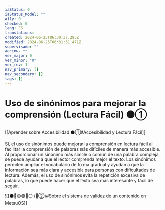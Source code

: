 ```yaml
---
iaStatus: 0
iaStatus_Model: ""
a11y: 0
checked: 0
lang: ES
translations: 
created: 2024-06-25T06:30:37.295Z
modified: 2024-06-25T06:31:31.471Z
supervisado: ""
ACCION: ""
ver_major: 0
ver_minor: "0"
ver_rev: 1
nav_primary: []
nav_secondary: []
tags: []
---
```

# Uso de sinónimos para mejorar la comprensión (Lectura Fácil) ⚫①

[[Aprender sobre Accesibilidad ⚫①#Accesibilidad y Lectura Fácil]]

Sí, el uso de sinónimos puede mejorar la comprensión en lectura fácil al facilitar la comprensión de palabras más difíciles de manera más accesible. Al proporcionar un sinónimo más simple o común de una palabra compleja, se puede ayudar a que el lector comprenda mejor el texto. Los sinónimos permiten ampliar el vocabulario de forma gradual y ayudan a que la información sea más clara y accesible para personas con dificultades de lectura. Además, el uso de sinónimos evita la repetición excesiva de palabras, lo que puede hacer que el texto sea más interesante y fácil de seguir.

![[⚫🔴🟡🟢🔵⚪ (🔴②)#Sobre el sistema de validez de un contenido en MetsuOS]]